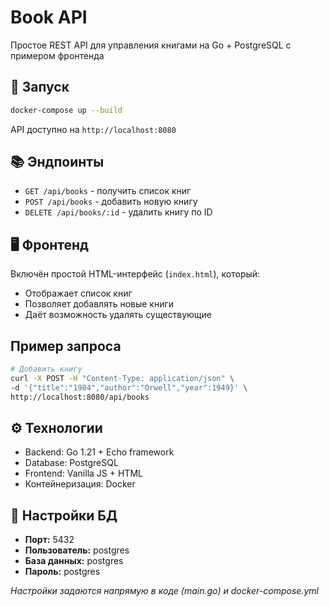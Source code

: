 # Book API

Простое REST API для управления книгами на Go + PostgreSQL с примером фронтенда

## 🚀 Запуск
```bash
docker-compose up --build
```

API доступно на `http://localhost:8080`  

## 📚 Эндпоинты
- `GET /api/books` - получить список книг
- `POST /api/books` - добавить новую книгу
- `DELETE /api/books/:id` - удалить книгу по ID

## 🖥 Фронтенд
Включён простой HTML-интерфейс (`index.html`), который:
- Отображает список книг
- Позволяет добавлять новые книги
- Даёт возможность удалять существующие

## Пример запроса
```bash
# Добавить книгу
curl -X POST -H "Content-Type: application/json" \
-d '{"title":"1984","author":"Orwell","year":1949}' \
http://localhost:8080/api/books
```

## ⚙️ Технологии
- Backend: Go 1.21 + Echo framework
- Database: PostgreSQL
- Frontend: Vanilla JS + HTML
- Контейнеризация: Docker

## 🔧 Настройки БД
- **Порт:** 5432
- **Пользователь:** postgres
- **База данных:** postgres
- **Пароль:** postgres

*Настройки задаются напрямую в коде (main.go) и docker-compose.yml*